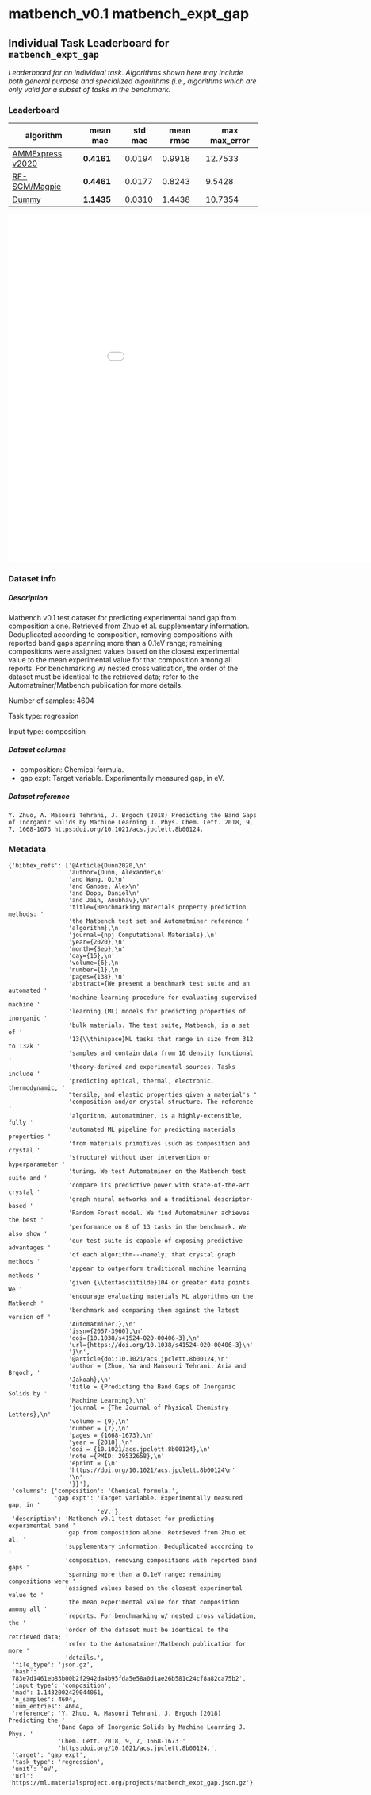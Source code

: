 # matbench_v0.1 matbench_expt_gap

## Individual Task Leaderboard for `matbench_expt_gap`

_Leaderboard for an individual task. Algorithms shown here may include both general purpose and specialized algorithms (i.e., algorithms which are only valid for a subset of tasks in the benchmark._

### Leaderboard

| algorithm | mean mae | std mae | mean rmse | max max_error |
|------|------|------|------|------|
| [AMMExpress v2020](../Full%20Benchmark%20Data/matbench_v0.1_automatminer_expressv2020.md) | **0.4161** | 0.0194 | 0.9918 | 12.7533 | 
| [RF-SCM/Magpie](../Full%20Benchmark%20Data/matbench_v0.1_rf.md) | **0.4461** | 0.0177 | 0.8243 | 9.5428 | 
| [Dummy](../Full%20Benchmark%20Data/matbench_v0.1_dummy.md) | **1.1435** | 0.0310 | 1.4438 | 10.7354 | 


<iframe src="../../static/task_matbench_v0.1_matbench_expt_gap.html" class="is-fullwidth" height="700px" width="1000px" frameBorder="0"> </iframe>

### Dataset info

##### Description

Matbench v0.1 test dataset for predicting experimental band gap from composition alone. Retrieved from Zhuo et al. supplementary information. Deduplicated according to composition, removing compositions with reported band gaps spanning more than a 0.1eV range; remaining compositions were assigned values based on the closest experimental value to the mean experimental value for that composition among all reports. For benchmarking w/ nested cross validation, the order of the dataset must be identical to the retrieved data; refer to the Automatminer/Matbench publication for more details.

Number of samples: 4604

Task type: regression

Input type: composition

##### Dataset columns

- composition: Chemical formula.
- gap expt: Target variable. Experimentally measured gap, in eV.


##### Dataset reference

 `Y. Zhuo, A. Masouri Tehrani, J. Brgoch (2018) Predicting the Band Gaps of Inorganic Solids by Machine Learning J. Phys. Chem. Lett. 2018, 9, 7, 1668-1673 https:doi.org/10.1021/acs.jpclett.8b00124.`

### Metadata

```
{'bibtex_refs': ['@Article{Dunn2020,\n'
                 'author={Dunn, Alexander\n'
                 'and Wang, Qi\n'
                 'and Ganose, Alex\n'
                 'and Dopp, Daniel\n'
                 'and Jain, Anubhav},\n'
                 'title={Benchmarking materials property prediction methods: '
                 'the Matbench test set and Automatminer reference '
                 'algorithm},\n'
                 'journal={npj Computational Materials},\n'
                 'year={2020},\n'
                 'month={Sep},\n'
                 'day={15},\n'
                 'volume={6},\n'
                 'number={1},\n'
                 'pages={138},\n'
                 'abstract={We present a benchmark test suite and an automated '
                 'machine learning procedure for evaluating supervised machine '
                 'learning (ML) models for predicting properties of inorganic '
                 'bulk materials. The test suite, Matbench, is a set of '
                 '13{\\thinspace}ML tasks that range in size from 312 to 132k '
                 'samples and contain data from 10 density functional '
                 'theory-derived and experimental sources. Tasks include '
                 'predicting optical, thermal, electronic, thermodynamic, '
                 "tensile, and elastic properties given a material's "
                 'composition and/or crystal structure. The reference '
                 'algorithm, Automatminer, is a highly-extensible, fully '
                 'automated ML pipeline for predicting materials properties '
                 'from materials primitives (such as composition and crystal '
                 'structure) without user intervention or hyperparameter '
                 'tuning. We test Automatminer on the Matbench test suite and '
                 'compare its predictive power with state-of-the-art crystal '
                 'graph neural networks and a traditional descriptor-based '
                 'Random Forest model. We find Automatminer achieves the best '
                 'performance on 8 of 13 tasks in the benchmark. We also show '
                 'our test suite is capable of exposing predictive advantages '
                 'of each algorithm---namely, that crystal graph methods '
                 'appear to outperform traditional machine learning methods '
                 'given {\\textasciitilde}104 or greater data points. We '
                 'encourage evaluating materials ML algorithms on the Matbench '
                 'benchmark and comparing them against the latest version of '
                 'Automatminer.},\n'
                 'issn={2057-3960},\n'
                 'doi={10.1038/s41524-020-00406-3},\n'
                 'url={https://doi.org/10.1038/s41524-020-00406-3}\n'
                 '}\n',
                 '@article{doi:10.1021/acs.jpclett.8b00124,\n'
                 'author = {Zhuo, Ya and Mansouri Tehrani, Aria and Brgoch, '
                 'Jakoah},\n'
                 'title = {Predicting the Band Gaps of Inorganic Solids by '
                 'Machine Learning},\n'
                 'journal = {The Journal of Physical Chemistry Letters},\n'
                 'volume = {9},\n'
                 'number = {7},\n'
                 'pages = {1668-1673},\n'
                 'year = {2018},\n'
                 'doi = {10.1021/acs.jpclett.8b00124},\n'
                 'note ={PMID: 29532658},\n'
                 'eprint = {\n'
                 'https://doi.org/10.1021/acs.jpclett.8b00124\n'
                 '\n'
                 '}}'],
 'columns': {'composition': 'Chemical formula.',
             'gap expt': 'Target variable. Experimentally measured gap, in '
                         'eV.'},
 'description': 'Matbench v0.1 test dataset for predicting experimental band '
                'gap from composition alone. Retrieved from Zhuo et al. '
                'supplementary information. Deduplicated according to '
                'composition, removing compositions with reported band gaps '
                'spanning more than a 0.1eV range; remaining compositions were '
                'assigned values based on the closest experimental value to '
                'the mean experimental value for that composition among all '
                'reports. For benchmarking w/ nested cross validation, the '
                'order of the dataset must be identical to the retrieved data; '
                'refer to the Automatminer/Matbench publication for more '
                'details.',
 'file_type': 'json.gz',
 'hash': '783e7d1461eb83b00b2f2942da4b95fda5e58a0d1ae26b581c24cf8a82ca75b2',
 'input_type': 'composition',
 'mad': 1.1432002429044061,
 'n_samples': 4604,
 'num_entries': 4604,
 'reference': 'Y. Zhuo, A. Masouri Tehrani, J. Brgoch (2018) Predicting the '
              'Band Gaps of Inorganic Solids by Machine Learning J. Phys. '
              'Chem. Lett. 2018, 9, 7, 1668-1673 '
              'https:doi.org/10.1021/acs.jpclett.8b00124.',
 'target': 'gap expt',
 'task_type': 'regression',
 'unit': 'eV',
 'url': 'https://ml.materialsproject.org/projects/matbench_expt_gap.json.gz'}
```

